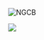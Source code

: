 ![NGCB](https://api.codebanana.io/dev/badges.svg)

<img src="https://api.codebanana.io/dev/badges.svg"/>
